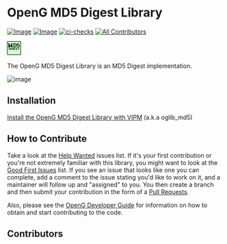 # OpenG MD5 Digest Library

[![Image](https://www.vipm.io/package/oglib_md5/badge.svg?metric=installs)](https://www.vipm.io/package/oglib_md5/) [![Image](https://www.vipm.io/package/oglib_md5/badge.svg?metric=stars)](https://www.vipm.io/package/oglib_md5/)
[![ci-checks](https://github.com/Bas-vE/OpenG-MD5-Library/actions/workflows/ci.yml/badge.svg)](https://github.com/Bas-vE/OpenG-MD5-Library/actions/workflows/ci.yml)
[![All Contributors](https://img.shields.io/github/all-contributors/Bas-vE/OpenG-MD5-Library?color=ee8449&style=flat-square)](#contributors)

![image](source/images/icon.png)

The OpenG MD5 Digest Library is an MD5 Digest implementation.

![image](source/images/functions_palette.png)

## Installation

[Install the OpenG MD5 Digest Library with VIPM](https://www.vipm.io/package/oglib_md5/) (a.k.a oglib_md5)

## How to Contribute

Take a look at the [Help Wanted](https://github.com/Bas-vE/OpenG-MD5-Library/issues?q=is%3Aissue+is%3Aopen+label%3A%22help+wanted%22) issues list. If it's your first contribution or you're not extremely familiar with this library, you might want to look at the [Good First Issues](https://github.com/Bas-vE/OpenG-MD5-Library/issues?q=is%3Aissue+is%3Aopen+label%3Agood+first+issue) list.  If you see an issue that looks like one you can complete, add a comment to the issue stating you'd like to work on it, and a maintainer will follow up and "assigned" to you. You then create a branch and then submit your contribution in the form of a [Pull Requests](https://github.com/Bas-vE/OpenG-MD5-Library/pulls).

Also, please see the [OpenG Developer Guide](https://github.com/vipm-io/OpenG-Toolkit/blob/main/docs/developer-guide.md) for information on how to obtain and start contributing to the code.

## Contributors

<!-- ALL-CONTRIBUTORS-LIST:START - Do not remove or modify this section -->
<!-- prettier-ignore-start -->
<!-- markdownlint-disable -->

<!-- markdownlint-restore -->
<!-- prettier-ignore-end -->

<!-- ALL-CONTRIBUTORS-LIST:END -->
